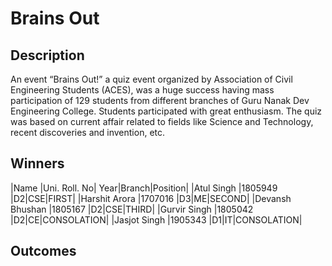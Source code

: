 # Brains Out

## Description

An event “Brains Out!” a quiz event organized by Association of Civil Engineering Students (ACES), was a huge success having mass participation of 129 students from different branches of Guru Nanak Dev Engineering College. Students participated with great enthusiasm. The quiz was based on current affair related to fields like Science and Technology, recent discoveries and invention, etc.


## Winners
|Name |Uni. Roll. No| Year|Branch|Position|
|Atul Singh |1805949 |D2|CSE|FIRST|
|Harshit Arora |1707016 |D3|ME|SECOND|
|Devansh Bhushan |1805167 |D2|CSE|THIRD|
|Gurvir Singh |1805042 |D2|CE|CONSOLATION|
|Jasjot Singh |1905343 |D1|IT|CONSOLATION|

## Outcomes

